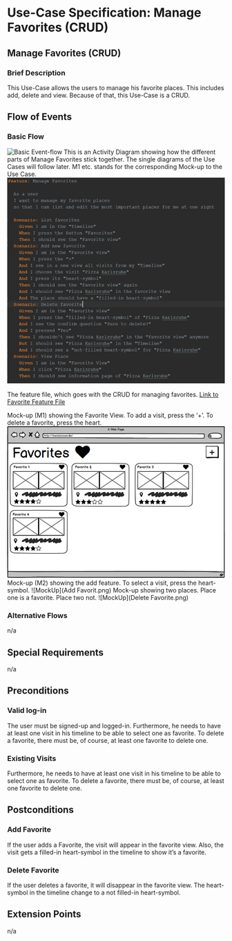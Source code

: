# Use-Case Specification: Manage Favorites (CRUD)
## Manage Favorites (CRUD)
### Brief Description
This Use-Case allows the users to manage his favorite places. This includes add, delete and view. Because
of that, this Use-Case is a CRUD.
## Flow of Events
### Basic Flow
![Basic Event-flow](ManageFavoritesFlow.png)
This is an Activity Diagram showing how the different parts of Manage Favorites stick together. The single diagrams of the Use Cases will follow later. M1 etc. stands for the corresponding Mock-up to the Use Case.
![Feature-file](FavoriteFeature.png)

The feature file, which goes with the CRUD for managing favorites.
[Link to Favorite Feature File](https://github.com/anonfreak/bestplaces-client/blob/master/src/test/features/excluded/favorites.feature)

Mock-up (M1) showing the Favorite View. To add a visit, press the ‘+’. To delete a favorite, press the heart.
![MockUp](FavoriteView.png)
Mock-up (M2) showing the add feature. To select a visit, press the heart-symbol.
![MockUp](Add Favorit.png)
Mock-up showing two places. Place one is a favorite. Place two not.
![MockUp](Delete Favorite.png)
### Alternative Flows
n/a
## Special Requirements
n/a
## Preconditions
### Valid log-in
The user must be signed-up and logged-in. Furthermore, he needs to have at least one visit in his timeline to be able to select one as favorite. To delete a favorite, there must be, of course, at least one favorite to delete one.
### Existing Visits
Furthermore, he needs to have at least one visit in his timeline to be able to select one as favorite. To delete a favorite, there must be, of course, at least one favorite to delete one.
## Postconditions
### Add Favorite
If the user adds a Favorite, the visit will appear in the favorite view. Also, the visit gets a filled-in heart-symbol in the timeline to show it’s a favorite.
### Delete Favorite
If the user deletes a favorite, it will disappear in the favorite view. The heart-symbol in the timeline change to a not filled-in heart-symbol.
## Extension Points
n/a
